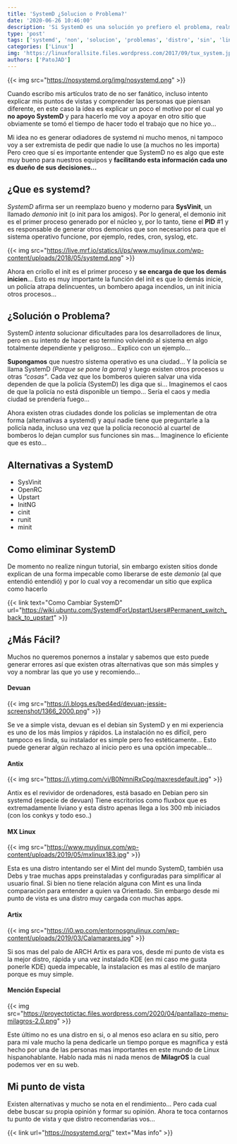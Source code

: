 ```yaml
---
title: 'SystemD ¿Solucion o Problema?'
date: '2020-06-26 10:46:00'
description: 'Si SystemD es una solución yo prefiero el problema, realmente SystemD no es de mi agrado y te cuento ¿por que?, Ahora es tu turno de contarme que pensas... '
type: 'post'
tags: ['systemd', 'non', 'solucion', 'problemas', 'distro', 'sin', 'linux']
categories: ['Linux']
img: 'https://linuxforallsite.files.wordpress.com/2017/09/tux_system.jpg'
authors: ['PatoJAD']
---
```


{{< img src="https://nosystemd.org/img/nosystemd.png" >}}

Cuando escribo mis artículos trato de no ser fanático, incluso intento explicar mis puntos de vistas y comprender las personas que piensan diferente, en este caso la idea es explicar un poco el motivo por el cual yo **no apoyo SystemD** y para hacerlo me voy a apoyar en otro sitio que obviamente se tomó el tiempo de hacer todo el trabajo que no hice yo…

Mi idea no es generar odiadores de systemd ni mucho menos, ni tampoco voy a ser extremista de pedir que nadie lo use (a muchos no les importa) Pero creo que sí es importante entender que SystemD no es algo que este muy bueno para nuestros equipos y **facilitando esta información cada uno es dueño de sus decisiones…**

## ¿Que es systemd?

_SystemD_ afirma ser un reemplazo bueno y moderno para **SysVinit**, un llamado _demonio_ init (o init para los amigos). Por lo general, el demonio init es el primer proceso generado por el núcleo y, por lo tanto, tiene el **PID** #1 y es responsable de generar otros demonios que son necesarios para que el sistema operativo funcione, por ejemplo, redes, cron, syslog, etc.

{{< img src="https://live.mrf.io/statics/i/ps/www.muylinux.com/wp-content/uploads/2018/05/systemd.png" >}}

Ahora en criollo el init es el primer proceso y **se encarga de que los demás inicien**... Esto es muy importante la función del init es que lo demás inicie, un policía atrapa delincuentes, un bombero apaga incendios, un init inicia otros procesos…

## ¿Solución o Problema?

SystemD _intenta_ solucionar dificultades para los desarrolladores de linux, pero en su intento de hacer eso termino volviendo al sistema en algo totalmente dependiente y peligroso… Explico con un ejemplo…

**Supongamos** que nuestro sistema operativo es una ciudad… Y la policía se llama SystemD _(Porque se pone la gorra)_ y luego existen otros procesos u otras _“cosas”_. Cada vez que los bomberos quieren salvar una vida dependen de que la policía (SystemD) les diga que si… Imaginemos el caos de que la policía no está disponible un tiempo… Sería el caos y media ciudad se prendería fuego…

Ahora existen otras ciudades donde los policías se implementan de otra forma (alternativas a systemd) y aquí nadie tiene que preguntarle a la policía nada, incluso una vez que la policía reconoció al cuartel de bomberos lo dejan cumplor sus funciones sin mas… Imaginence lo eficiente que es esto…

## Alternativas a SystemD

-   SysVinit
-   OpenRC
-   Upstart
-   InitNG
-   cinit
-   runit
-   minit

## Como eliminar SystemD

De momento no realize ningun tutorial, sin embargo existen sitios donde explican de una forma impecable como liberarse de este _demonio_ (al que entendió entendió) y por lo cual voy a recomendar un sitio que explica como hacerlo

{{< link text="Como Cambiar SystemD" url="https://wiki.ubuntu.com/SystemdForUpstartUsers#Permanent_switch_back_to_upstart" >}}

## ¿Más Fácil?

Muchos no queremos ponernos a instalar y sabemos que esto puede generar errores así que existen otras alternativas que son más simples y voy a nombrar las que yo use y recomiendo…

#### Devuan

{{< img src="https://i.blogs.es/bed4ed/devuan-jessie-screenshot/1366_2000.png" >}}

Se ve a simple vista, devuan es el debian sin SystemD y en mi experiencia es uno de los más limpios y rápidos. La instalación no es difícil, pero tampoco es linda, su instalador es simple pero feo estéticamente… Esto puede generar algún rechazo al inicio pero es una opción impecable…

#### Antix

{{< img src="https://i.ytimg.com/vi/B0NmniRxCpg/maxresdefault.jpg" >}}

Antix es el revividor de ordenadores, está basado en Debian pero sin systemd (especie de devuan) Tiene escritorios como fluxbox que es extremadamente liviano y esta distro apenas llega a los 300 mb iniciados (con los conkys y todo eso..)

#### MX Linux

{{< img src="https://www.muylinux.com/wp-content/uploads/2019/05/mxlinux183.jpg" >}}

Esta es una distro intentando ser el Mint del mundo SystemD, también usa Debs y trae muchas apps preinstaladas y configuradas para simplificar al usuario final. Si bien no tiene relación alguna con Mint es una linda comparación para entender a quien va Orientado. Sin embargo desde mi punto de vista es una distro muy cargada con muchas apps.

#### Artix

{{< img src="https://i0.wp.com/entornosgnulinux.com/wp-content/uploads/2019/03/Calamarares.jpg" >}}

Si sos mas del palo de ARCH Artix es para vos, desde mi punto de vista es la mejor distro, rápida y una vez instalado KDE (en mi caso me gusta ponerle KDE) queda impecable, la instalacion es mas al estilo de manjaro porque es muy simple.

#### Mención Especial

{{< img src="https://proyectotictac.files.wordpress.com/2020/04/pantallazo-menu-milagros-2.0.png" >}}

Este último no es una distro en si, o al menos eso aclara en su sitio, pero para mi vale mucho la pena dedicarle un tiempo porque es magnífica y está hecho por una de las personas mas importantes en este mundo de Linux hispanohablante. Hablo nada más ni nada menos de **MilagrOS** la cual podemos ver en su web.

## Mi punto de vista

Existen alternativas y mucho se nota en el rendimiento… Pero cada cual debe buscar su propia opinión y formar su opinión. Ahora te toca contarnos tu punto de vista y que distro recomendarias vos...

{{< link url="https://nosystemd.org/" text="Mas info" >}}
